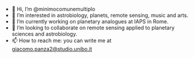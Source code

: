 - 👋 Hi, I’m @minimocomunemultiplo
- 👀 I’m interested in astrobiology, planets, remote sensing, music and arts.
- 🌱 I’m currently working on planetary analogues at IAPS in Rome.
- 💞️ I’m looking to collaborate on remote sensing applied to planetary sciences and astrobiology.
- 📫 How to reach me: you can write me at giacomo.panza2@studio.unibo.it
